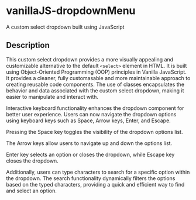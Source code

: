 # vanillaJS-dropdownMenu
 A custom select dropdown built using JavaScript

## Description
This custom select dropdown provides a more visually appealing and customizable alternative to the default `<select>` element in HTML. It is built using Object-Oriented Programming (OOP) principles in Vanilla JavaScript. It provides a cleaner, fully customasable and more maintainable approach to creating reusable code components. The use of classes encapsulates the behavior and data associated with the custom select dropdown, making it easier to manipulate and interact with. 

Interactive keyboard functionality enhances the dropdown component for better user experience. Users can now navigate the dropdown options using keyboard keys such as Space, Arrow keys, Enter, and Escape. 

Pressing the Space key toggles the visibility of the dropdown options list.

The Arrow keys allow users to navigate up and down the options list.

Enter key selects an option or closes the dropdown, while Escape key closes the dropdown.

Additionally, users can type characters to search for a specific option within the dropdown. The search functionality dynamically filters the options based on the typed characters, providing a quick and efficient way to find and select an option.
